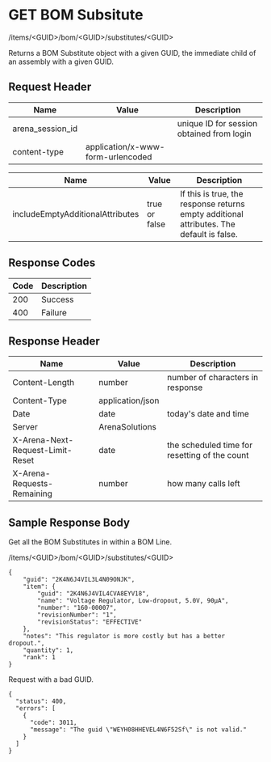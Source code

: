 # GET BOM Subsitute


/items/&lt;GUID&gt;/bom/&lt;GUID&gt;/substitutes/&lt;GUID&gt;

Returns a BOM Substitute object with a given GUID, the immediate child of an assembly with a given GUID.

## Request Header

| Name<br> | Value<br> | Description<br> |
|  --- |  --- |  --- | 
| arena_session_id<br> |   | unique ID for session obtained from login<br> |
| content\-type<br> | application/x\-www\-form\-urlencoded<br> |   |


| Name<br> | Value<br> | Description<br> |
|  --- |  --- |  --- | 
| includeEmptyAdditionalAttributes<br> | true or false<br> | If this is true, the response returns empty additional attributes. The default is false.<br> |

## Response Codes

| Code<br> | Description<br> |
|  --- |  --- | 
| 200<br> | Success<br> |
| 400<br> | Failure<br> |

## Response Header

| Name<br> | Value<br> | Description<br> |
|  --- |  --- |  --- | 
| Content\-Length<br> | number<br> | number of characters in response<br> |
| Content\-Type<br> | application/json<br> |   |
| Date<br> | date<br> | today's date and time<br> |
| Server<br> | ArenaSolutions<br> |   |
| X\-Arena\-Next\-Request\-Limit\-Reset<br> | date<br> | the scheduled time for resetting of the count<br> |
| X\-Arena\-Requests\-Remaining<br> | number<br> | how many calls left<br> |

## Sample Response Body
Get all the BOM Substitutes in within a BOM Line.

/items/&lt;GUID&gt;/bom/&lt;GUID&gt;/substitutes/&lt;GUID&gt;

```
{
    "guid": "2K4N6J4VIL3L4N09ONJK",
    "item": {
        "guid": "2K4N6J4VIL4CVA8EYV18",
        "name": "Voltage Regulator, Low-dropout, 5.0V, 90µA",
        "number": "160-00007",
        "revisionNumber": "1",
        "revisionStatus": "EFFECTIVE"
    },
    "notes": "This regulator is more costly but has a better dropout.",
    "quantity": 1,
    "rank": 1
}
```
Request with a bad GUID.

```
{
  "status": 400,
  "errors": [
    {
      "code": 3011,
      "message": "The guid \"WEYH08HHEVEL4N6F52Sf\" is not valid."
    }
  ]
}
```
